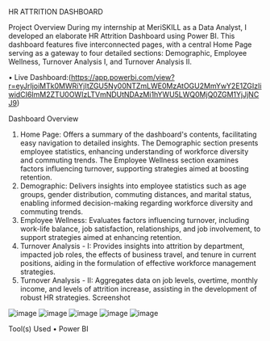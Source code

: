 HR ATTRITION DASHBOARD


Project Overview
During my internship at MeriSKILL as a Data Analyst, I developed an elaborate HR Attrition Dashboard using Power BI. This dashboard features five interconnected pages, with a central Home Page serving as a gateway to four detailed sections: Demographic, Employee Wellness, Turnover Analysis I, and Turnover Analysis II.


•	Live Dashboard:(https://app.powerbi.com/view?r=eyJrIjoiMTk0MWRiYjItZGU5Ny00NTZmLWE0MzAtOGU2MmYwY2E1ZGIzIiwidCI6ImM2ZTU0OWIzLTVmNDUtNDAzMi1hYWU5LWQ0MjQ0ZGM1YjJjNCJ9) 


Dashboard Overview
1.	Home Page: Offers a summary of the dashboard's contents, facilitating easy navigation to detailed insights. The Demographic section presents employee statistics, enhancing understanding of workforce diversity and commuting trends. The Employee Wellness section examines factors influencing turnover, supporting strategies aimed at boosting retention.
2.	Demographic: Delivers insights into employee statistics such as age groups, gender distribution, commuting distances, and marital status, enabling informed decision-making regarding workforce diversity and commuting trends.
3.	Employee Wellness: Evaluates factors influencing turnover, including work-life balance, job satisfaction, relationships, and job involvement, to support strategies aimed at enhancing retention.
4.	Turnover Analysis - I: Provides insights into attrition by department, impacted job roles, the effects of business travel, and tenure in current positions, aiding in the formulation of effective workforce management strategies.
5.	Turnover Analysis - II: Aggregates data on job levels, overtime, monthly income, and levels of attrition increase, assisting in the development of robust HR strategies.
Screenshot
 
 ![image](https://github.com/alpanakislay/HR-ATTRITION-DASHBOARD/assets/170240674/600b33db-dfb8-4b61-b5f3-8edb36c24990)
 ![image](https://github.com/alpanakislay/HR-ATTRITION-DASHBOARD/assets/170240674/1bfbdfb3-548c-4bfc-a70e-dd462b9ada4c)
 ![image](https://github.com/alpanakislay/HR-ATTRITION-DASHBOARD/assets/170240674/c10f3870-39ed-4aa5-b8ce-cebaa6739ae4)
 ![image](https://github.com/alpanakislay/HR-ATTRITION-DASHBOARD/assets/170240674/34930819-8acf-4a6d-87c9-e9c5fcbdccfb)
 ![image](https://github.com/alpanakislay/HR-ATTRITION-DASHBOARD/assets/170240674/25a9a5dc-03b5-4c69-a26d-f4a36ba70ca4)
 
Tool(s) Used
•	Power BI
